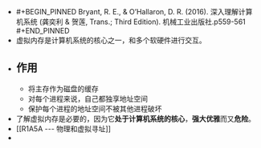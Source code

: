 - #+BEGIN_PINNED
   Bryant, R. E., & O’Hallaron, D. R. (2016). 深入理解计算机系统 (龚奕利 & 贺莲, Trans.; Third Edition). 机械工业出版社.p559-561
  #+END_PINNED
- 虚拟内存是计算机系统的核心之一，和多个软硬件进行交互。
- ## 作用
	- 将主存作为磁盘的缓存
	- 对每个进程来说，自己都独享地址空间
	- 保护每个进程的地址空间不被其他进程破坏
- 了解虚拟内存是必要的，因为它**处于计算机系统的核心**，**强大优雅**而又**危险**。
- [[R1A5A --- 物理和虚拟寻址]]
-